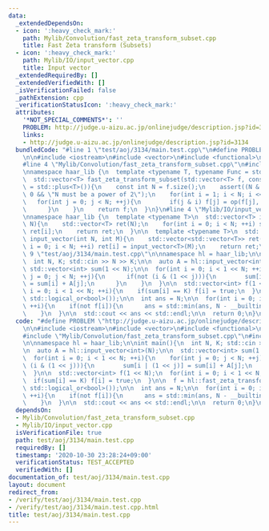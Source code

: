 ```yaml
---
data:
  _extendedDependsOn:
  - icon: ':heavy_check_mark:'
    path: Mylib/Convolution/fast_zeta_transform_subset.cpp
    title: Fast Zeta transform (Subsets)
  - icon: ':heavy_check_mark:'
    path: Mylib/IO/input_vector.cpp
    title: Input vector
  _extendedRequiredBy: []
  _extendedVerifiedWith: []
  _isVerificationFailed: false
  _pathExtension: cpp
  _verificationStatusIcon: ':heavy_check_mark:'
  attributes:
    '*NOT_SPECIAL_COMMENTS*': ''
    PROBLEM: http://judge.u-aizu.ac.jp/onlinejudge/description.jsp?id=3134
    links:
    - http://judge.u-aizu.ac.jp/onlinejudge/description.jsp?id=3134
  bundledCode: "#line 1 \"test/aoj/3134/main.test.cpp\"\n#define PROBLEM \"http://judge.u-aizu.ac.jp/onlinejudge/description.jsp?id=3134\"\
    \n\n#include <iostream>\n#include <vector>\n#include <functional>\n#include <algorithm>\n\
    #line 4 \"Mylib/Convolution/fast_zeta_transform_subset.cpp\"\n#include <cassert>\n\
    \nnamespace haar_lib {\n  template <typename T, typename Func = std::plus<T>>\n\
    \  std::vector<T> fast_zeta_transform_subset(std::vector<T> f, const Func &op\
    \ = std::plus<T>()){\n    const int N = f.size();\n    assert((N & (N - 1)) ==\
    \ 0 && \"N must be a power of 2\");\n    for(int i = 1; i < N; i <<= 1){\n   \
    \   for(int j = 0; j < N; ++j){\n        if(j & i) f[j] = op(f[j], f[j ^ i]);\n\
    \      }\n    }\n    return f;\n  }\n}\n#line 4 \"Mylib/IO/input_vector.cpp\"\n\
    \nnamespace haar_lib {\n  template <typename T>\n  std::vector<T> input_vector(int\
    \ N){\n    std::vector<T> ret(N);\n    for(int i = 0; i < N; ++i) std::cin >>\
    \ ret[i];\n    return ret;\n  }\n\n  template <typename T>\n  std::vector<std::vector<T>>\
    \ input_vector(int N, int M){\n    std::vector<std::vector<T>> ret(N);\n    for(int\
    \ i = 0; i < N; ++i) ret[i] = input_vector<T>(M);\n    return ret;\n  }\n}\n#line\
    \ 9 \"test/aoj/3134/main.test.cpp\"\n\nnamespace hl = haar_lib;\n\nint main(){\n\
    \  int N, K; std::cin >> N >> K;\n\n  auto A = hl::input_vector<int>(N);\n\n \
    \ std::vector<int> sum(1 << N);\n\n  for(int i = 0; i < 1 << N; ++i){\n    for(int\
    \ j = 0; j < N; ++j){\n      if(not (i & (1 << j))){\n        sum[i | (1 << j)]\
    \ = sum[i] + A[j];\n      }\n    }\n  }\n\n  std::vector<int> f(1 << N);\n  for(int\
    \ i = 0; i < 1 << N; ++i){\n    if(sum[i] == K) f[i] = true;\n  }\n\n  f = hl::fast_zeta_transform_subset(f,\
    \ std::logical_or<bool>());\n\n  int ans = N;\n\n  for(int i = 0; i < 1 << N;\
    \ ++i){\n    if(not f[i]){\n      ans = std::min(ans, N - __builtin_popcount(i));\n\
    \    }\n  }\n\n  std::cout << ans << std::endl;\n\n  return 0;\n}\n"
  code: "#define PROBLEM \"http://judge.u-aizu.ac.jp/onlinejudge/description.jsp?id=3134\"\
    \n\n#include <iostream>\n#include <vector>\n#include <functional>\n#include <algorithm>\n\
    #include \"Mylib/Convolution/fast_zeta_transform_subset.cpp\"\n#include \"Mylib/IO/input_vector.cpp\"\
    \n\nnamespace hl = haar_lib;\n\nint main(){\n  int N, K; std::cin >> N >> K;\n\
    \n  auto A = hl::input_vector<int>(N);\n\n  std::vector<int> sum(1 << N);\n\n\
    \  for(int i = 0; i < 1 << N; ++i){\n    for(int j = 0; j < N; ++j){\n      if(not\
    \ (i & (1 << j))){\n        sum[i | (1 << j)] = sum[i] + A[j];\n      }\n    }\n\
    \  }\n\n  std::vector<int> f(1 << N);\n  for(int i = 0; i < 1 << N; ++i){\n  \
    \  if(sum[i] == K) f[i] = true;\n  }\n\n  f = hl::fast_zeta_transform_subset(f,\
    \ std::logical_or<bool>());\n\n  int ans = N;\n\n  for(int i = 0; i < 1 << N;\
    \ ++i){\n    if(not f[i]){\n      ans = std::min(ans, N - __builtin_popcount(i));\n\
    \    }\n  }\n\n  std::cout << ans << std::endl;\n\n  return 0;\n}\n"
  dependsOn:
  - Mylib/Convolution/fast_zeta_transform_subset.cpp
  - Mylib/IO/input_vector.cpp
  isVerificationFile: true
  path: test/aoj/3134/main.test.cpp
  requiredBy: []
  timestamp: '2020-10-30 23:28:24+09:00'
  verificationStatus: TEST_ACCEPTED
  verifiedWith: []
documentation_of: test/aoj/3134/main.test.cpp
layout: document
redirect_from:
- /verify/test/aoj/3134/main.test.cpp
- /verify/test/aoj/3134/main.test.cpp.html
title: test/aoj/3134/main.test.cpp
---
```

